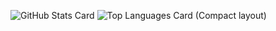 ![GitHub Stats Card](https://github-readme-stats.vercel.app/api?username=UUGTech&count_private=true&theme=ayu-mirage)
![Top Languages Card (Compact layout)](https://github-readme-stats.vercel.app/api/top-langs/?username=UUGTech&layout=compact&count_private=true&theme=ayu-mirage)
